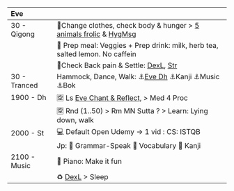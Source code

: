 | Eve      |                                                            |
| :------- | :------------------------------------------------------------------------ |
| 30 - Qigong | :seedling:Change clothes, check body & hunger > [5 animals frolic](https://github.com/ThanhNguyen24590/Process/blob/main/Body/5-Animals.md) & [HygMsg](https://github.com/ThanhNguyen24590/Process/blob/main/Body/HygMsg.md) |
|          | :mushroom: Prep meal: Veggies + Prep drink: milk, herb tea, salted lemon. No caffein  |
|          | :seedling:Check Back pain & Settle: [DexL](https://github.com/ThanhNguyen24590/Process/blob/main/Body/DexL.md), [Str](https://github.com/ThanhNguyen24590/Process/blob/main/Body/Str.md) |
| 30 - Tranced | Hammock, Dance, Walk: :anchor:[Eve Dh](https://www.dhammatalks.org/audio/evening/) :anchor:Kanji :anchor:Music :anchor:Bok |
| 1900 - Dh | :u7a7a: Ls [Eve Chant & Reflect](https://www.dhammatalks.org/chant_index.html),  > Med 4 Proc|
|        | :u7a7a: Rnd (1..50) > Rm MN Sutta ? > Learn: Lying down, walk                     |
| 2000 - St | :computer: Default Open Udemy -> 1 vid : CS: ISTQB |
|          | Jp: :fallen_leaf: Grammar-Speak :cherry_blossom: Vocabulary :mount_fuji: Kanji          |
| 2100 - Music |  :musical_keyboard: Piano: Make it fun                                                        |
|    | :recycle: [DexL](https://github.com/ThanhNguyen24590/Process/blob/main/Body/DexL.md) > Sleep |


